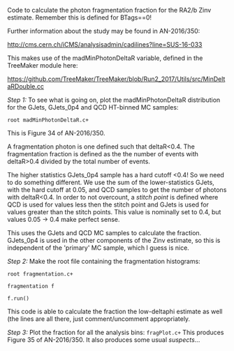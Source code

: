 Code to calculate the photon fragmentation fraction for the RA2/b Zinv estimate. Remember this is defined for BTags==0!


Further information about the study may be found in AN-2016/350:

http://cms.cern.ch/iCMS/analysisadmin/cadilines?line=SUS-16-033


This makes use of the madMinPhotonDeltaR variable, defined in the TreeMaker module here:

https://github.com/TreeMaker/TreeMaker/blob/Run2_2017/Utils/src/MinDeltaRDouble.cc



*Step 1:*
To see what is going on, plot the madMinPhotonDeltaR distribution for the GJets, GJets_0p4 and QCD HT-binned MC samples:

`root madMinPhotonDeltaR.c+`

This is Figure 34 of AN-2016/350.


A fragmentation photon is one defined such that deltaR<0.4. The fragmentation fraction is defined as the the number of events with deltaR>0.4 divided by the total number of events.

The higher statistics GJets_0p4 sample has a hard cutoff <0.4! So we need to do something different. We use the sum of the lower-statistics GJets, with the hard cutoff at 0.05, and QCD samples to get the number of photons with deltaR<0.4. In order to not overcount, a _stitch point_ is defined where QCD is used for values less then the stitch point and GJets is used for values greater than the stitch points. This value is nominally set to 0.4, but values 0.05 -> 0.4 make perfect sense.

This uses the GJets and QCD MC samples to calculate the fraction. GJets_0p4 is used in the other components of the Zinv estimate, so this is independent of the 'primary' MC sample, which I guess is nice.


*Step 2:*
Make the root file containing the fragmentation histograms:

`root fragmentation.c+`

`fragmentation f`

`f.run()`


This code is able to calculate the fraction the low-deltaphi estimate as well (the lines are all there, just comment/uncomment appropriately.


*Step 3:*
Plot the fraction for all the analysis bins:
`fragPlot.c+`
This produces Figure 35 of AN-2016/350. It also produces some usual _suspects_...
